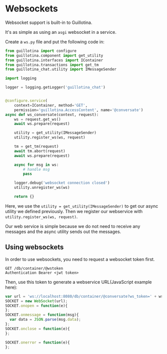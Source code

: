 # Websockets

Websocket support is built-in to Guillotina.

It's as simple as using an `asgi` websocket in a service.

Create a `ws.py` file and put the following code in:


```python
from guillotina import configure
from guillotina.component import get_utility
from guillotina.interfaces import IContainer
from guillotina.transactions import get_tm
from guillotina_chat.utility import IMessageSender

import logging

logger = logging.getLogger('guillotina_chat')


@configure.service(
    context=IContainer, method='GET',
    permission='guillotina.AccessContent', name='@conversate')
async def ws_conversate(context, request):
    ws = request.get_ws()
    await ws.prepare(request)

    utility = get_utility(IMessageSender)
    utility.register_ws(ws, request)

    tm = get_tm(request)
    await tm.abort(request)
    await ws.prepare(request)

    async for msg in ws:
        # handle msg
        pass

    logger.debug('websocket connection closed')
    utility.unregister_ws(ws)

    return {}
```


Here, we use the `utility = get_utility(IMessageSender)` to get our async
utility we defined previously. Then we register our webservice with
`utility.register_ws(ws, request)`.

Our web service is simple because we do not need to receive any messages and
the async utility sends out the messages.


## Using websockets

In order to use websockets, you need to request a websocket token first.

```
GET /db/container/@wstoken
Authentication Bearer <jwt token>
```

Then, use this token to generate a webservice URL(JavaScript example here):

```javascript
var url = 'ws://localhost:8080/db/container/@conversate?ws_token=' + ws_token;
SOCKET = new WebSocket(url);
SOCKET.onopen = function(e){
};
SOCKET.onmessage = function(msg){
  var data = JSON.parse(msg.data);
};
SOCKET.onclose = function(e){
};

SOCKET.onerror = function(e){
};
```
